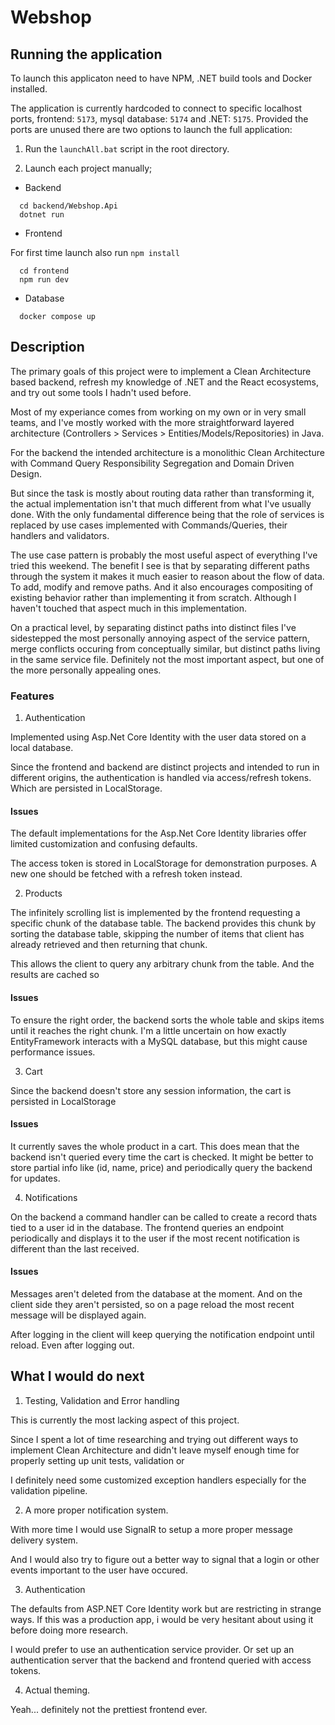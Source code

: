 # Webshop



## Running the application
To launch this applicaton need to have NPM, .NET build tools and Docker installed. 


The application is currently hardcoded to connect to specific localhost ports, frontend: ```5173```, mysql database: ```5174``` and .NET: ```5175```. Provided the ports are unused there are two options to launch the full application:

1. Run the ```launchAll.bat``` script in the root directory.


2. Launch each project manually;
 -  Backend
```
  cd backend/Webshop.Api
  dotnet run
```
- Frontend

For first time launch also run ```npm install```
```
  cd frontend
  npm run dev
```
- Database
```
  docker compose up
```

## Description

The primary goals of this project were to implement a Clean Architecture based backend, refresh my knowledge of .NET and the React ecosystems, and try out some tools I hadn't used before. 

Most of my experiance comes from working on my own or in very small teams, and I've mostly worked with the more straightforward layered architecture (Controllers > Services > Entities/Models/Repositories) in Java.

For the backend the intended architecture is a monolithic Clean Architecture with Command Query Responsibility Segregation and Domain Driven Design. 

But since the task is mostly about routing data rather than transforming it, the actual implementation isn't that much different from what I've usually done. With the only fundamental difference being that the role of services is replaced by use cases implemented with Commands/Queries, their handlers and validators.

The use case pattern is probably the most useful aspect of everything I've tried this weekend. The benefit I see is that by separating different paths through the system it makes it much easier to reason about the flow of data. To add, modify and remove paths. And it also encourages compositing of existing behavior rather than implementing it from scratch. Although I haven't touched that aspect much in this implementation.

On a practical level, by separating distinct paths into distinct files I've sidestepped the most personally annoying aspect of the service pattern, merge conflicts occuring from conceptually similar, but distinct paths living in the same service file. Definitely not the most important aspect, but one of the more personally appealing ones.

### Features
1. Authentication

Implemented using Asp.Net Core Identity with the user data stored on a local database. 

Since the frontend and backend are distinct projects and intended to run in different origins, the authentication is handled via access/refresh tokens. Which are persisted in LocalStorage.

#### Issues
The default implementations for the Asp.Net Core Identity libraries offer limited
customization and confusing defaults. 

The access token is stored in LocalStorage for demonstration purposes. A new one should be fetched with a refresh token instead.

2. Products

The infinitely scrolling list is implemented by the frontend requesting a specific chunk of the database table. The backend provides this chunk by sorting the database table, skipping the number of items that client has already retrieved and then returning that chunk.

This allows the client to query any arbitrary chunk from the table. And the results are cached so 

#### Issues

To ensure the right order, the backend sorts the whole table and skips items until it reaches the right chunk. I'm a little uncertain on how exactly EntityFramework interacts with a MySQL database, but this might cause performance issues.


3. Cart

Since the backend doesn't store any session information, the cart is persisted in LocalStorage 

#### Issues
It currently saves the whole product in a cart. This does mean that the backend isn't queried every time the cart is checked. It might be better to store partial info like (id, name, price) and periodically query the backend for updates. 

4. Notifications

On the backend a command handler can be called to create a record thats tied to a user id in the database. The frontend queries an endpoint periodically and displays it to the user if the most recent notification is different than the last received.

#### Issues

Messages aren't deleted from the database at the moment. And on the client side they aren't persisted, so on a page reload the most recent message will be displayed again. 

After logging in the client will keep querying the notification endpoint until reload. Even after logging out.

## What I would do next

1. Testing, Validation and Error handling

This is currently the most lacking aspect of this project.

Since I spent a lot of time researching and trying out different ways to implement Clean Architecture and didn't leave myself enough time for properly setting up unit tests, validation or 

I definitely need some customized exception handlers especially for the validation pipeline. 

2. A more proper notification system.

With more time I would use SignalR to setup a more proper message delivery system. 

And I would also try to figure out a better way to signal that a login or other events important to the user have occured. 

3. Authentication

The defaults from ASP.NET Core Identity work but are restricting in strange ways. If this was a production app, i would be very hesitant about using it before doing more research. 

I would prefer to use an authentication service provider. Or set up an authentication server that the backend and frontend queried with access tokens.



4. Actual theming.

Yeah... definitely not the prettiest frontend ever.
